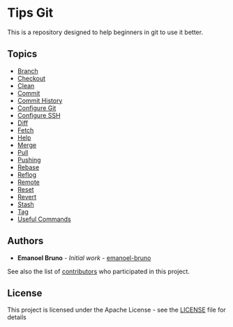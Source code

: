 # Tips Git

This is a repository designed to help beginners in git to use it better. 

## Topics

* [Branch](branch.md)
* [Checkout](checkout.md)
* [Clean](clean.md)
* [Commit](commit.md)
* [Commit History](commit_history.md)
* [Configure Git](configure_git.md)
* [Configure SSH](ssh_config.md)
* [Diff](diff.md)
* [Fetch](fetch.md)
* [Help](help.md)
* [Merge](merge.md)
* [Pull](pulling.md)
* [Pushing](pushing.md)
* [Rebase](rebase.md)
* [Reflog](refelog.md)
* [Remote](remote.md)
* [Reset](reset.md)
* [Revert](revert.md)
* [Stash](stash.md)
* [Tag](tag.md)
* [Useful Commands](useful_commands.md)

## Authors

* **Emanoel Bruno** - *Initial work* - [emanoel-bruno](https://github.com/emanoel-bruno)

See also the list of [contributors](https://github.com/emanoel-bruno/Tips-Git/contributors) who participated in this project.

## License

This project is licensed under the Apache License - see the [LICENSE](LICENSE.md) file for details
